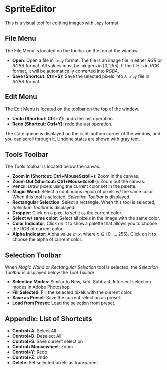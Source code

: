 # SpriteEditor
This is a visual tool for editting images with `.npy` format. 

## File Menu

The File Menu is located on the toolbar on the top of the window.

* **Open**: Open a file in `.npy` format. The file is an image file in either *RGB* or *RGBA* format. All values must be integers in $[0,255)$. If the file is in *RGB* format, it will be automatically converted into *RGBA*.
* **Save (Shortcut: Ctrl+S):**  Save the selected pixels into a `.npy` file in *RGBA* format.

## Edit Menu

The Edit Menu is located on the toolbar on the top of the window.

* **Undo (Shortcut: Ctrl+Z)**: undo the last operation.
* **Redo (Shortcut: Ctrl+Y)**: redo the last operation.

The state queue is displayed on the right-bottom corner of the window, and you can scroll through it. Undone states are shown with gray text.

## Tools Toolbar

The Tools toolbar is located below the canvas.

* **Zoom In (Shortcut: Ctrl+MouseScroll+)**: Zoom in the canvas.
* **Zoom Out (Shortcut: Ctrl+MouseScroll-)**: Zoom out the canvas.
* **Pencil**: Draw pixels using the current color set in the palette.
* **Magic Wand**: Select a continuous region of pixels w/ the same color. When this tool is selected, *Selection Toolbar* is displayed.
* **Rectangular Selection**: Select a rectangle. When this tool is selected, *Selection Toolbar* is displayed.
* **Dropper**: Click on a pixel to set it as the current color.
* **Select w/ same color**: Select all pixels in the image with the same color.
* **Color Indicator**: Click on it to show a palette that allows you to choose the RGB of current color.
* **Alpha Indicator**: Alpha value *a=x*, where $x \in \{0, ..., 255\}$. Click on it to choose the alpha of current color.

## Selection Toolbar

When *Magic Wand* or *Rectangular Selection* tool is selected, the *Selection Toolbar* is displayed below the *Tool Toolbar*.

* **Selection Modes**: Similar to New, Add, Subtract, Intersect selection modes in Adobe Photoshop.
* **Fill Selected**: Fill the selected pixels with the current color.
* **Save as Preset**: Save the current selection as preset.
* **Load from Preset**: Load the selection from preset.

## Appendix: List of Shortcuts
* **Control+A**: Select All 
* **Control+D**: Deselect All
* **Control+S**: Save current selection
* **Control+Mousewheel**: Zoom
* **Control+Y**: Redo
* **Control+Z**: Undo
* **Delete**: Set selected pixels as transparent


